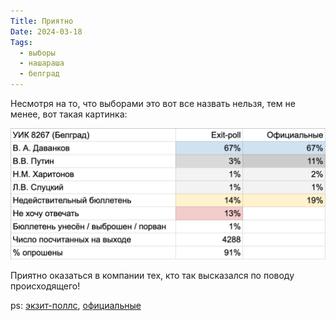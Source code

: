 ```yaml
---
Title: Приятно
Date: 2024-03-18
Tags:
  - выборы
  - нашараша
  - белград
---
```


Несмотря на то, что выборами это вот все назвать нельзя, тем не менее, вот такая картинка:

![Результаты УИК 8276](images/vote24-results@2x.png)

Приятно оказаться в компании тех, кто так высказался по поводу происходящего!

ps: [экзит-поллс][], [официальные][]

[экзит-поллс]: https://docs.google.com/spreadsheets/u/0/d/e/2PACX-1vTGDVMHm6jfZGxBBObUqKP27oWrPT_ZT2MFt8WwTU5G3M4BP9iPDZ9RlyTktAM2Z2lLB5ZGbHGTd82A/pubhtml?gid=1210620809&pli=1
[официальные]: https://fm.alexeypegov.com/images/vote24-uik@2x.jpg
